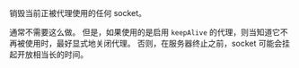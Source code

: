 <!-- YAML
added: v0.11.4
-->

销毁当前正被代理使用的任何 socket。

通常不需要这么做。
但是，如果使用的是启用 `keepAlive` 的代理，则当知道它不再被使用时，最好显式地关闭代理。
否则，在服务器终止之前，socket 可能会挂起开放相当长的时间。

